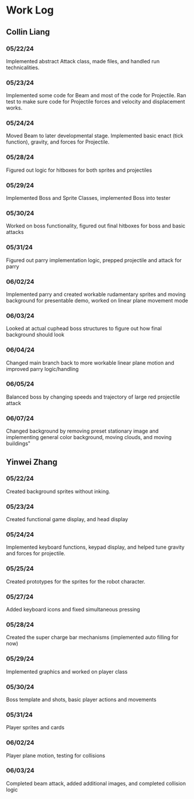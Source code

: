 # Work Log

## Collin Liang

### 05/22/24
Implemented abstract Attack class, made files, and handled run technicalities.

### 05/23/24
Implemented some code for Beam and most of the code for Projectile. Ran test to make sure code for Projectile forces and velocity and displacement works.

### 05/24/24
Moved Beam to later developmental stage. Implemented basic enact (tick function), gravity, and forces for Projectile.

### 05/28/24
Figured out logic for hitboxes for both sprites and projectiles

### 05/29/24
Implemented Boss and Sprite Classes, implemented Boss into tester

### 05/30/24
Worked on boss functionality, figured out final hitboxes for boss and basic attacks

### 05/31/24
Figured out parry implementation logic, prepped projectile and attack for parry

### 06/02/24
Implemented parry and created workable rudamentary sprites and moving background for presentable demo, worked on linear plane movement mode

### 06/03/24
Looked at actual cuphead boss structures to figure out how final background should look

### 06/04/24
Changed main branch back to more workable linear plane motion and improved parry logic/handling

### 06/05/24
Balanced boss by changing speeds and trajectory of large red projectile attack

### 06/07/24
Changed background by removing preset stationary image and implementing general color background, moving clouds, and moving buildings"


## Yinwei Zhang

### 05/22/24
Created background sprites without inking.

### 05/23/24
Created functional game display, and head display

### 05/24/24
Implemented keyboard functions, keypad display, and helped tune gravity and forces for projectile.

### 05/25/24
Created prototypes for the sprites for the robot character.

### 05/27/24
Added keyboard icons and fixed simultaneous pressing

### 05/28/24
Created the super charge bar mechanisms (implemented auto filling for now)

### 05/29/24
Implemented graphics and worked on player class

### 05/30/24
Boss template and shots, basic player actions and movements

### 05/31/24
Player sprites and cards

### 06/02/24
Player plane motion, testing for collisions

### 06/03/24
Completed beam attack, added additional images, and completed collision logic
